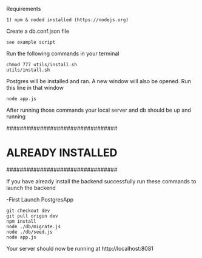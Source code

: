 Requirements

	1) npm & noded installed (https://nodejs.org)

Create a db.conf.json file

	see example script

Run the following commands in your terminal

	chmod 777 utils/install.sh
	utils/install.sh

Postgres will be installed and ran.  A new window will also be opened.
Run this line in that window

	node app.js

After running those commands your local server and db should be up and running




#################################
#		ALREADY INSTALLED 		#
#################################

If you have already install the backend successfully run these commands to launch the backend

 -First Launch PostgresApp

	git checkout dev
	git pull origin dev
	npm install
	node ./db/migrate.js
	node ./db/seed.js
	node app.js


Your server should now be running at http://localhost:8081